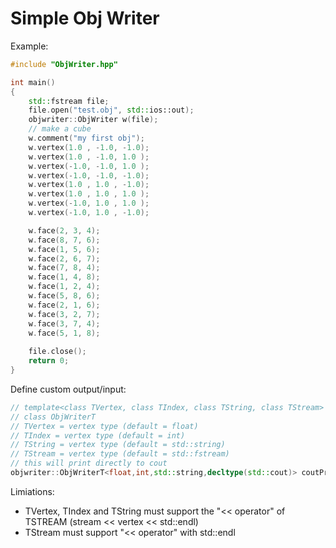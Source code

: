 # Simple Obj Writer
Example:
```c++
#include "ObjWriter.hpp"

int main()
{
    std::fstream file;
	file.open("test.obj", std::ios::out);
	objwriter::ObjWriter w(file);
	// make a cube
	w.comment("my first obj");
	w.vertex(1.0 , -1.0, -1.0);
	w.vertex(1.0 , -1.0, 1.0 );
	w.vertex(-1.0, -1.0, 1.0 );
	w.vertex(-1.0, -1.0, -1.0);
	w.vertex(1.0 , 1.0 , -1.0);
	w.vertex(1.0 , 1.0 , 1.0 );
	w.vertex(-1.0, 1.0 , 1.0 );
	w.vertex(-1.0, 1.0 , -1.0);

	w.face(2, 3, 4);
	w.face(8, 7, 6);
	w.face(1, 5, 6);
	w.face(2, 6, 7);
	w.face(7, 8, 4);
	w.face(1, 4, 8);
	w.face(1, 2, 4);
	w.face(5, 8, 6);
	w.face(2, 1, 6);
	w.face(3, 2, 7);
	w.face(3, 7, 4);
	w.face(5, 1, 8);
	
	file.close();
	return 0;
}
```

Define custom output/input:
```c++
// template<class TVertex, class TIndex, class TString, class TStream>
// class ObjWriterT
// TVertex = vertex type (default = float)
// TIndex = vertex type (default = int)
// TString = vertex type (default = std::string)
// TStream = vertex type (default = std::fstream)
// this will print directly to cout
objwriter::ObjWriterT<float,int,std::string,decltype(std::cout)> coutPrinter(std::cout);
```
Limiations:
* TVertex, TIndex and TString must support the "<< operator" of TSTREAM (stream << vertex << std::endl)
* TStream must support "<< operator" with std::endl